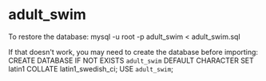 # adult_swim

To restore the database:
mysql -u root -p adult_swim < adult_swim.sql

If that doesn't work, you may need to create the database before importing:
CREATE DATABASE IF NOT EXISTS `adult_swim` DEFAULT CHARACTER SET latin1 COLLATE latin1_swedish_ci;
USE `adult_swim`;


